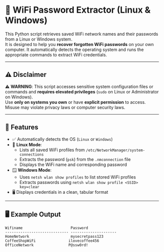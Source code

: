 # 📡 WiFi Password Extractor (Linux & Windows)

This Python script retrieves saved WiFi network names and their passwords from a Linux or Windows system.  
It is designed to help you **recover forgotten WiFi passwords** on your own computer. It automatically detects the operating system and runs the appropriate commands to extract WiFi credentials.

---

## ⚠️ Disclaimer

⚠️ **WARNING**: This script accesses sensitive system configuration files or commands and **requires elevated privileges** (`sudo` on Linux or Administrator on Windows).  
Use **only on systems you own** or have **explicit permission** to access. Misuse may violate privacy laws or computer security laws.

---

## 🧩 Features

- ✅ Automatically detects the OS (`Linux` or `Windows`)
- 🐧 **Linux Mode**:
  - Lists all saved WiFi profiles from `/etc/NetworkManager/system-connections`
  - Extracts the password (`psk`) from the `.nmconnection` file
  - Displays the WiFi name and corresponding password
- 🪟 **Windows Mode**:
  - Uses `netsh wlan show profiles` to list stored WiFi profiles
  - Extracts passwords using `netsh wlan show profile <SSID> key=clear`
- 🖥️ Displays credentials in a clean, tabular format

---

## 🖥️ Example Output

```text
Wifiname                      Password
----------------------------- ---------------------
HomeNetwork                   mysecretpass123
CoffeeShopWiFi               ilovecoffee456
OfficeNetwork                P@ssw0rd!
